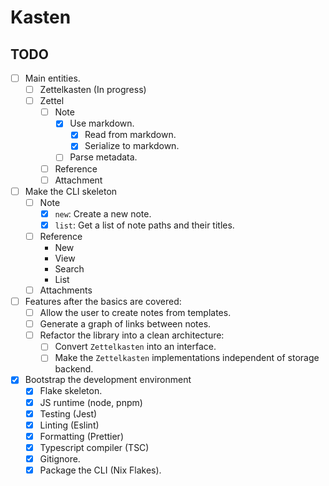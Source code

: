 # Kasten

## TODO

- [ ] Main entities.
  - [ ] Zettelkasten (In progress)
  - [ ] Zettel
    - [ ] Note
      - [x] Use markdown.
        - [x] Read from markdown.
        - [x] Serialize to markdown.
      - [ ] Parse metadata.
    - [ ] Reference
    - [ ] Attachment

- [ ] Make the CLI skeleton
  - [ ] Note
    - [x] `new`: Create a new note.
    - [x] `list`: Get a list of note paths and their titles.
  - [ ] Reference
    - New
    - View
    - Search
    - List
  - [ ] Attachments

- [ ] Features after the basics are covered:
  - [ ] Allow the user to create notes from templates.
  - [ ] Generate a graph of links between notes.
  - [ ] Refactor the library into a clean architecture:
    - [ ] Convert `Zettelkasten` into an interface.
    - [ ] Make the `Zettelkasten` implementations independent of storage backend.

- [x] Bootstrap the development environment
  - [x] Flake skeleton.
  - [x] JS runtime (node, pnpm)
  - [x] Testing (Jest)
  - [x] Linting (Eslint)
  - [x] Formatting (Prettier)
  - [x] Typescript compiler (TSC)
  - [x] Gitignore.
  - [x] Package the CLI (Nix Flakes).

